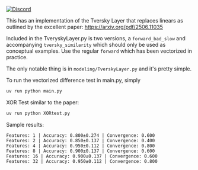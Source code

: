[![Discord](https://img.shields.io/discord/232596713892872193?logo=discord)](https://discord.gg/2JhHVh7CGu)

This has an implementation of the Tversky Layer that replaces linears as outlined by the excellent paper: https://arxiv.org/pdf/2506.11035

Included in the TveryskyLayer.py is two versions, a `forward_bad_slow` and accompanying `tversky_similarity` which should only be used as conceptual examples. Use the regular `forward` which has been vectorized in practice.

The only notable thing is in `modeling/TverskyLayer.py` and it's pretty simple.

To run the vectorized difference test in main.py, simply

```python
uv run python main.py
```

XOR Test similar to the paper:
```python
uv run python XORtest.py
```
Sample results:
```
Features: 1 | Accuracy: 0.800±0.274 | Convergence: 0.600
Features: 2 | Accuracy: 0.850±0.137 | Convergence: 0.400
Features: 4 | Accuracy: 0.950±0.112 | Convergence: 0.800
Features: 8 | Accuracy: 0.900±0.137 | Convergence: 0.600
Features: 16 | Accuracy: 0.900±0.137 | Convergence: 0.600
Features: 32 | Accuracy: 0.950±0.112 | Convergence: 0.800
```
